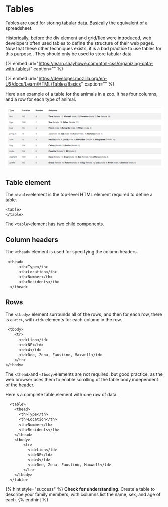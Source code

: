 # Tables

Tables are used for storing tabular data. Basically the equivalent of a spreadsheet.

Historically, before the div element and grid/flex were introduced, web developers often used tables to define the structure of their web pages. Now that these other techniques exists, it is a bad practice to use tables for this purpose,. They should only be used to store tabular data.

{% embed url="https://learn.shayhowe.com/html-css/organizing-data-with-tables/" caption="" %}

{% embed url="https://developer.mozilla.org/en-US/docs/Learn/HTML/Tables/Basics" caption="" %}

Here's an example of a table for the animals in a zoo. It has four columns, and a row for each type of animal.

![](../../../.gitbook/assets/image%20%2846%29.png)

## Table element

The `<table>`element is the top-level HTML element required to define a table.

```markup
<table>
</table>
```

The `<table>`element has two child components.

## Column headers

The `<thead>` element is used for specifying the column headers.

```markup
 <thead>
      <th>Type</th>
      <th>Location</th>
      <th>Number</th>
      <th>Residents</th>
  </thead>
```

## Rows

The `<tbody>` element surrounds all of the rows, and then for each row, there is a `<tr>`, with `<td>` elements for each column in the row.

```markup
 <tbody>
    <tr>
      <td>Lion</td>
      <td>NE</td>
      <td>4</td>
      <td>Dee, Zena, Faustino, Maxwell</td>
    </tr>
</tbody>
```

The `<thead>`and `<tbody>`elements are not required, but good practice, as the web browser uses them to enable scrolling of the table body independent of the header.

Here's a complete table element with one row of data.

```markup
  <table>
    <thead>
      <th>Type</th>
      <th>Location</th>
      <th>Number</th>
      <th>Residents</th>
    </thead>
    <tbody>
        <tr>
          <td>Lion</td>
          <td>NE</td>
          <td>4</td>
          <td>Dee, Zena, Faustino, Maxwell</td>
        </tr>
    </tbody>
  </table>
```

{% hint style="success" %}
**Check for understanding**. Create a table to describe your family members, with columns list the name, sex, and age of each.
{% endhint %}

